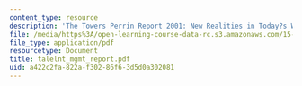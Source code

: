 ```yaml
---
content_type: resource
description: 'The Towers Perrin Report 2001: New Realities in Today?s Workforce'
file: /media/https%3A/open-learning-course-data-rc.s3.amazonaws.com/15-343-managing-transformations-in-work-organizations-and-society-spring-2002/a422c2fa822af30286f63d5d0a302081_talelnt_mgmt_report.pdf
file_type: application/pdf
resourcetype: Document
title: talelnt_mgmt_report.pdf
uid: a422c2fa-822a-f302-86f6-3d5d0a302081
---
```

